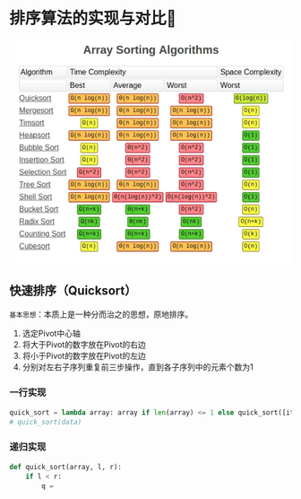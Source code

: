 # 排序算法的实现与对比🎢
<div align="center">
    <img src="./images/排序算法对比.webp">
</div>

## 快速排序（Quicksort）

`基本思想`：本质上是一种分而治之的思想，原地排序。

1. 选定Pivot中心轴
2. 将大于Pivot的数字放在Pivot的右边
3. 将小于Pivot的数字放在Pivot的左边
4. 分别对左右子序列重复前三步操作，直到各子序列中的元素个数为1

### 一行实现

```python
quick_sort = lambda array: array if len(array) <= 1 else quick_sort([item for item in array[1:] if item <= array[0]]) + [array[0]] + quick_sort([item for item in array[1:] if item > array[0]])
# quick_sort(data)
```

### 递归实现

```python
def quick_sort(array, l, r):
    if l < r:
        q = 
```
